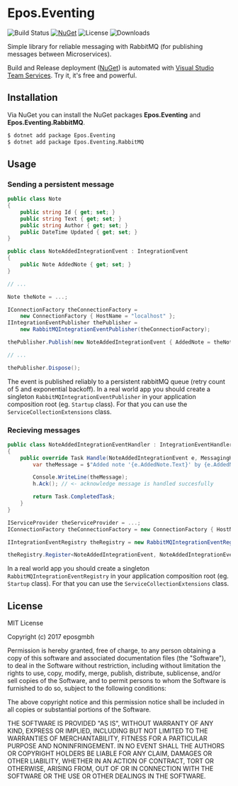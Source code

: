 # Epos.Eventing

![Build Status](https://eposgmbh.visualstudio.com/_apis/public/build/definitions/25d5aae4-7b25-4a62-b533-5682b0d20fe1/7/badge)
[![NuGet](https://img.shields.io/nuget/v/Epos.Eventing.svg)](https://www.nuget.org/packages/Epos.Eventing/)
![License](https://img.shields.io/badge/license-MIT-blue.svg)
![Downloads](https://img.shields.io/nuget/dt/Epos.Eventing.svg)

Simple library for reliable messaging with RabbitMQ (for publishing messages between Microservices).

Build and Release deployment ([NuGet](https://www.nuget.org/)) is automated with
[Visual Studio Team Services](https://www.visualstudio.com/team-services). Try it, it's free and powerful.

## Installation

Via NuGet you can install the NuGet packages **Epos.Eventing** and **Epos.Eventing.RabbitMQ**.

```bash
$ dotnet add package Epos.Eventing
$ dotnet add package Epos.Eventing.RabbitMQ
```

## Usage

### Sending a persistent message

```csharp
public class Note
{
    public string Id { get; set; }
    public string Text { get; set; }
    public string Author { get; set; }
    public DateTime Updated { get; set; }
}

public class NoteAddedIntegrationEvent : IntegrationEvent
{
    public Note AddedNote { get; set; }
}

// ...

Note theNote = ...;

IConnectionFactory theConnectionFactory =
    new ConnectionFactory { HostName = "localhost" };
IIntegrationEventPublisher thePublisher =
    new RabbitMQIntegrationEventPublisher(theConnectionFactory);

thePublisher.Publish(new NoteAddedIntegrationEvent { AddedNote = theNote });

// ...

thePublisher.Dispose();
```

The event is published reliably to a persistent rabbitMQ queue (retry count of 5 and exponential backoff). In a real world app you should create a singleton `RabbitMQIntegrationEventPublisher` in your application composition root (eg. `Startup` class). For that you can use the `ServiceCollectionExtensions` class.

### Recieving messages

```csharp
public class NoteAddedIntegrationEventHandler : IntegrationEventHandler<NoteAddedIntegrationEvent>
{
    public override Task Handle(NoteAddedIntegrationEvent e, MessagingHelper h) {
        var theMessage = $"Added note '{e.AddedNote.Text}' by {e.AddedNote.Author}.";

        Console.WriteLine(theMessage);
        h.Ack(); // <- acknowledge message is handled succesfully

        return Task.CompletedTask;
    }
}

IServiceProvider theServiceProvider = ...;
IConnectionFactory theConnectionFactory = new ConnectionFactory { HostName = "localhost" };

IIntegrationEventRegistry theRegistry = new RabbitMQIntegrationEventRegistry(theServiceProvider, theConnectionFactory);

theRegistry.Register<NoteAddedIntegrationEvent, NoteAddedIntegrationEventHandler>();
```

In a real world app you should create a singleton `RabbitMQIntegrationEventRegistry` in your application composition root (eg. `Startup` class). For that you can use the `ServiceCollectionExtensions` class.

## License

MIT License

Copyright (c) 2017 eposgmbh

Permission is hereby granted, free of charge, to any person obtaining a copy
of this software and associated documentation files (the "Software"), to deal
in the Software without restriction, including without limitation the rights
to use, copy, modify, merge, publish, distribute, sublicense, and/or sell
copies of the Software, and to permit persons to whom the Software is
furnished to do so, subject to the following conditions:

The above copyright notice and this permission notice shall be included in all
copies or substantial portions of the Software.

THE SOFTWARE IS PROVIDED "AS IS", WITHOUT WARRANTY OF ANY KIND, EXPRESS OR
IMPLIED, INCLUDING BUT NOT LIMITED TO THE WARRANTIES OF MERCHANTABILITY,
FITNESS FOR A PARTICULAR PURPOSE AND NONINFRINGEMENT. IN NO EVENT SHALL THE
AUTHORS OR COPYRIGHT HOLDERS BE LIABLE FOR ANY CLAIM, DAMAGES OR OTHER
LIABILITY, WHETHER IN AN ACTION OF CONTRACT, TORT OR OTHERWISE, ARISING FROM,
OUT OF OR IN CONNECTION WITH THE SOFTWARE OR THE USE OR OTHER DEALINGS IN THE
SOFTWARE.
